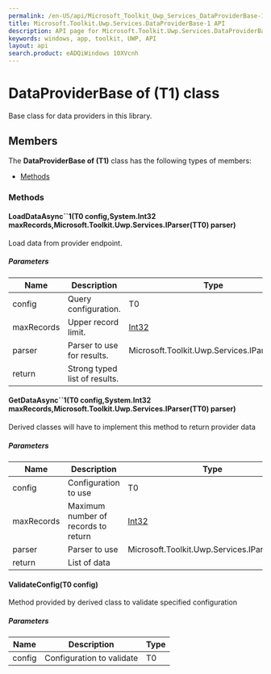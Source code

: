 ```yaml
---
permalink: /en-US/api/Microsoft_Toolkit_Uwp_Services_DataProviderBase-1.htm
title: Microsoft.Toolkit.Uwp.Services.DataProviderBase-1 API 
description: API page for Microsoft.Toolkit.Uwp.Services.DataProviderBase-1
keywords: windows, app, toolkit, UWP, API
layout: api
search.product: eADQiWindows 10XVcnh
---
```



# DataProviderBase of (T1) class

Base class for data providers in this library.

## Members

The **DataProviderBase of (T1)** class has the following types of members:

* [Methods](#Methods)

### Methods

#### LoadDataAsync``1(T0 config,System.Int32 maxRecords,Microsoft.Toolkit.Uwp.Services.IParser(TT0) parser)

Load data from provider endpoint.

##### Parameters



| Name | Description | Type || --- | --- | --- || config | Query configuration. | T0 || maxRecords | Upper record limit. | [Int32](https://msdn.microsoft.com/library/windows/apps/System.Int32) || parser | Parser to use for results. | Microsoft.Toolkit.Uwp.Services.IParser(TT0) || return |Strong typed list of results. |




#### GetDataAsync``1(T0 config,System.Int32 maxRecords,Microsoft.Toolkit.Uwp.Services.IParser(TT0) parser)

Derived classes will have to implement this method to return provider data

##### Parameters



| Name | Description | Type || --- | --- | --- || config | Configuration to use | T0 || maxRecords | Maximum number of records to return | [Int32](https://msdn.microsoft.com/library/windows/apps/System.Int32) || parser | Parser to use | Microsoft.Toolkit.Uwp.Services.IParser(TT0) || return |List of data |




#### ValidateConfig(T0 config)

Method provided by derived class to validate specified configuration

##### Parameters



| Name | Description | Type || --- | --- | --- || config | Configuration to validate | T0 |



